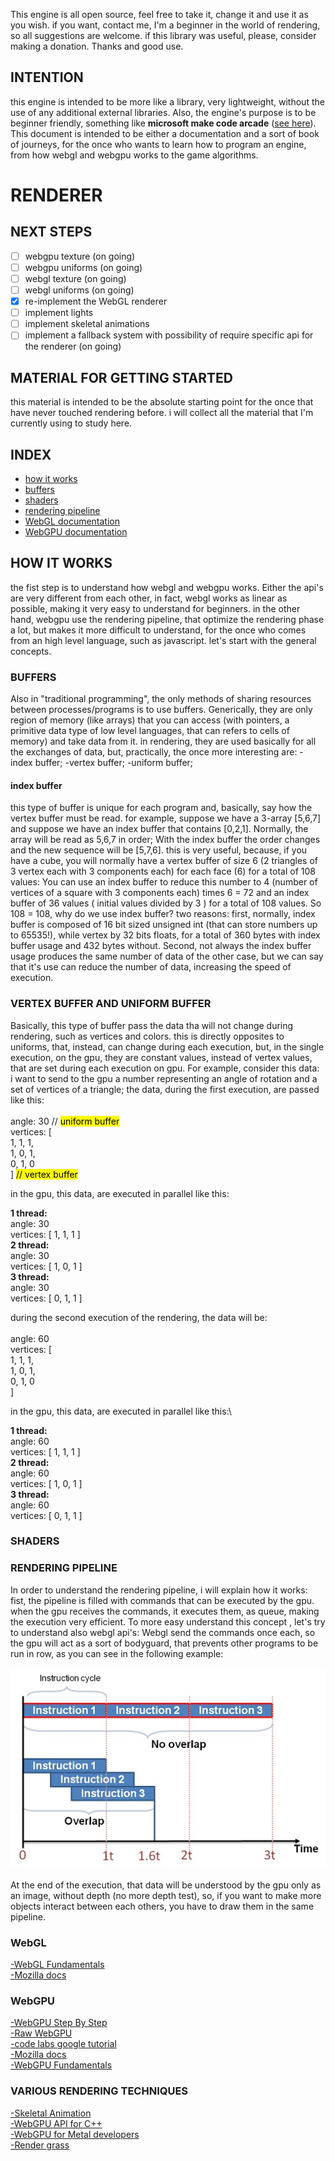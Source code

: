 This engine is all open source, feel free to take it, change it and use it as you wish. if you want, contact me, I'm a beginner in the world of rendering, so all suggestions are welcome. if this library was useful, please, consider making a donation. Thanks and good use.

## INTENTION

this engine is intended to be more like a library, very lightweight, without the use of any additional external libraries. Also, the engine's purpose is to be beginner friendly, something like **microsoft make code arcade** ([see here](https://arcade.makecode.com/)). This document is intended to be either a documentation and a sort of book of journeys, for the once who wants to learn how to program an engine, from how webgl and webgpu works to the game algorithms.

# RENDERER

## NEXT STEPS

- [ ] webgpu texture (on going)
- [ ] webgpu uniforms (on going)
- [ ] webgl texture (on going)
- [ ] webgl uniforms (on going)
- [x] re-implement the WebGL renderer 
- [ ] implement lights 
- [ ] implement skeletal animations
- [ ] implement a fallback system with possibility of require specific api for the renderer (on going)

## MATERIAL FOR GETTING STARTED 

this material is intended to be the absolute starting point for the once that have never touched rendering before. i will collect all the material that I'm currently using to study here.


## INDEX
- [how it works](#how-it-works)
- [buffers](#buffers)
- [shaders](#shaders)
- [rendering pipeline](#rendering-pipeline)
- [WebGL documentation](#webgl)
- [WebGPU documentation](#webgpu)

## HOW IT WORKS

the fist step is to understand how webgl and webgpu works. Either the api's are very different from each other, in fact, webgl works as linear as possible, making it very easy to understand for beginners. in the other hand, webgpu use the rendering pipeline, that optimize the rendering phase a lot, but makes it more difficult to understand, for the once who comes from an high level language, such as javascript. let's start with the general concepts.


### BUFFERS

Also in "traditional programming", the only methods of sharing resources between processes/programs is to use buffers. Generically, they are only region of memory (like arrays) that you can access (with pointers, a primitive data type of low level languages, that can refers to cells of memory) and take data from it. in rendering, they are used basically for all the exchanges of data, but, practically, the once more interesting are:
-index buffer;
-vertex buffer;
-uniform buffer;
 
#### index buffer 
 this type of buffer is unique for each program and, basically, say how the vertex buffer must be read. for example, suppose we have a 3-array [5,6,7] and suppose we have an index buffer that contains [0,2,1]. Normally, the array will be read as 5,6,7 in order; With the index buffer the order changes and the new sequence will be [5,7,6]. this is very useful, because, if you have a cube, you will normally have a vertex buffer of size 6 (2 triangles of 3 vertex each with 3 components each) for each face (6) for a total of 108 values: You can use an index buffer to reduce this number to 4 (number of vertices of a square with 3 components each) times 6 = 72 and an index buffer of 36 values ( initial values divided by 3 ) for a total of 108 values. So 108 = 108, why do we use index buffer? two reasons: first, normally, index buffer is composed of 16 bit sized unsigned int (that can store numbers up to 65535!), while vertex by 32 bits floats, for a total of 360 bytes with index buffer usage and 432 bytes without. Second, not always the index buffer usage produces the same number of data of the other case, but we can say that it's use can reduce the number of data, increasing the speed of execution.

### VERTEX BUFFER AND UNIFORM BUFFER

Basically, this type of buffer pass the data tha will not change during rendering, such as vertices and colors. this is directly opposites to uniforms, that, instead, can change during each execution, but, in the single execution, on the gpu, they are constant values, instead of vertex values, that are set during each execution on gpu. For example, consider this data:\
i want to send to the gpu a number representing an angle of rotation and a set of vertices of a triangle; the data, during the first execution, are passed like this:\
\
angle: 30 // <mark>uniform buffer</mark>\
vertices: [ \
      1, 1, 1, \
      1, 0, 1, \
      0, 1, 0 \
      ] <mark>// vertex buffer</mark>

in the gpu, this data, are executed in parallel like this:

**1 thread:** \
angle: 30 \
vertices: [ 1, 1, 1 ]\
**2 thread:** \
angle: 30   \
vertices: [ 1, 0, 1 ]   \
**3 thread:**   \
angle: 30   \
vertices: [ 0, 1, 1 ] 

during the second execution of the rendering, the data will be:\
\
angle: 60\
vertices: [ \
      1, 1, 1,  
      1, 0, 1, \
      0, 1, 0 \
      ]

in the gpu, this data, are executed in parallel like this:\

**1 thread:** \
angle: 60\
vertices: [ 1, 1, 1 ]\
**2 thread:** \
angle: 60\
vertices: [ 1, 0, 1 ]\
**3 thread:**\
angle: 60\
vertices: [ 0, 1, 1 ]

### SHADERS

### RENDERING PIPELINE

 In order to understand the rendering pipeline, i will explain how it works: fist, the pipeline is filled with commands that can be executed by the gpu. when the gpu receives the commands, it executes them, as queue, making the execution very efficient. To more easy understand this concept , let's try to understand also webgl api's: Webgl send the commands once each, so the gpu will act as a sort of bodyguard, that prevents other programs to be run in row, as you can see in the following example: <br><br> ![plot](./pipeline.jpg)<br><br>At the end of the execution, that data will be understood by the gpu only as an image, without depth (no more depth test), so, if you want to make more objects interact between each others, you have to draw them in the same pipeline.

### WebGL
[-WebGL Fundamentals](https://webglfundamentals.org/)\
[-Mozilla docs](https://developer.mozilla.org/en-US/docs/Web/API/WebGL_API/Tutorial/Getting_started_with_WebGL)

### WebGPU
[-WebGPU Step By Step](https://github.com/jack1232/WebGPU-Step-By-Step)\
[-Raw WebGPU](https://alain.xyz/blog/raw-webgpu)\
[-code labs google tutorial](https://codelabs.developers.google.com/your-first-webgpu-app#6)\
[-Mozilla docs](https://developer.mozilla.org/en-US/docs/Web/API/WebGPU_API)\
[-WebGPU Fundamentals](https://webgpufundamentals.org/)

### VARIOUS RENDERING TECHNIQUES

[-Skeletal Animation](https://veeenu.github.io/blog/implementing-skeletal-animation/)\
[-WebGPU API for C++](https://eliemichel.github.io/LearnWebGPU/introduction.html)\
[-WebGPU for Metal developers](https://metalbyexample.com/webgpu-part-two/)\
[-Render grass](https://www.youtube.com/watch?v=bp7REZBV4P4&t=401s)

